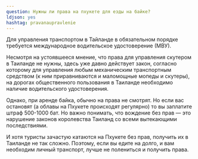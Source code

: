 ```yaml
---
question: Нужны ли права на пхукете для езды на байке?
ldjson: yes
hashtag: pravanaupravlenie
---
```


Для управления транспортом в Тайланде в обязательном порядке требуется международное водительское удостоверение (МВУ).

Несмотря на устоявшееся мнение, что права для управления скутером в Таиланде не нужны, здесь уже давно действует закон, согласно которому для управления любым механическим транспортным средством (к ним приравниваются и маломощные мопеды и скутеры), на дорогах общественного пользования в Таиланде необходимо наличие водительского удостоверения.

Однако, при аренде байка, обычно на права не смотрят. Но если вас остановят (а облавы на Пхукете происходят регулярно) то вы заплатите штраф 500-1000 бат. Но важно понимать, что вождение без прав  — это нарушение законов королевства Таиланд со всеми вытекающими последствиями.

И хотя туристы зачастую катаются на Пхукете без прав, получить их в Таиланде не так сложно. Поэтому, если вы едите на долго, и вам необходим личный транспорт, лучше не полениться и получить права.
